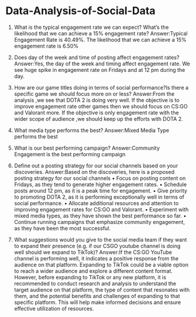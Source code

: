 # Data-Analysis-of-Social-Data
1. What is the typical engagement rate we can expect? What’s the likelihood that we can achieve a 15% engagement rate?
Answer:Typical Engagement Rate is 40.49%. The likelihood that we can achieve a 15% engagement rate is 6.50%

2. Does day of the week and time of posting affect engagement rates?
Answer:Yes, the day of the week and timing affect engagement rate. We see huge spike in engagement rate on Fridays and at 12 pm during the day.

3. How are our game titles doing in terms of social performance?Is there a specific game we should focus more on or less?
Answer:From the analysis ,we see that DOTA 2 is doing very well. If the objective is to improve engagement rate other games then we should focus on CS:GO and Valorant more. If the objective is only engagement rate with the wider scope of audience ,we should keep up the efforts with DOTA 2.

4. What media type performs the best? 
Answer:Mixed Media Type performs the best

5. What is our best performing campaign? 
Answer:Community Engagement is the best performing campaign

6. Define out a posting strategy for our social channels based on your discoveries. 
Answer:Based on the discoveries, here is a proposed posting strategy for our social channels
•	Focus on posting content on Fridays, as they tend to generate higher engagement rates.
•	Schedule posts around 12 pm, as it is a peak time for engagement.
•	Give priority to promoting DOTA 2, as it is performing exceptionally well in terms of social performance.
•	Allocate additional resources and attention to improving engagement rates for CS:GO and Valorant.
•	Experiment with mixed media types, as they have shown the best performance so far.
•	Continue running campaigns that emphasize community engagement, as they have been the most successful.

7. What suggestions would you give to the social media team if they want to expand their presence (e.g. if our CSGO youtube channel is doing well should we expand to TikTok)?
Answer:If the CS:GO YouTube channel is performing well, it indicates a positive response from the audience on that platform. Expanding to TikTok could be a viable option to reach a wider audience and explore a different content format. However, before expanding to TikTok or any new platform, it is recommended to conduct research and analysis to understand the target audience on that platform, the type of content that resonates with them, and the potential benefits and challenges of expanding to that specific platform. This will help make informed decisions and ensure effective utilization of resources.


